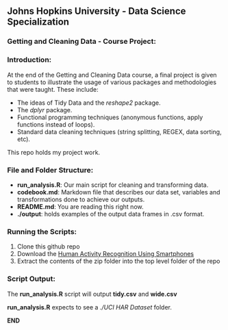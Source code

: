 ## Johns Hopkins University -  Data Science Specialization
### Getting and Cleaning Data - Course Project:

### Introduction:

At the end of the Getting and Cleaning Data course, a final project is given to students to illustrate the usage of various packages and methodologies that were taught. These include:

* The ideas of Tidy Data and the _reshape2_ package.
* The _dplyr_ package.
* Functional programming techniques (anonymous functions, apply functions instead of loops).
* Standard data cleaning techniques (string splitting, REGEX, data sorting, etc).

This repo holds my project work. 

### File and Folder Structure:

* **run_analysis.R**: Our main script for cleaning and transforming data.
* **codebook.md**: Markdown file that describes our data set, variables and transformations done to achieve our outputs.
* **README.md**: You are reading this right now.
* **./output**: holds examples of the output data frames in .csv format.

### Running the Scripts:
1. Clone this github repo
2. Download the [Human Activity Recognition Using Smartphones][ziplink]
3. Extract the contents of the zip folder into the top level folder of the repo

### Script Output:

The **run_analysis.R** script will output **tidy.csv** and **wide.csv**

**run_analysis.R** expects to see a _./UCI HAR Dataset_ folder. 


[ziplink]:https://d396qusza40orc.cloudfront.net/getdata%2Fprojectfiles%2FUCI%20HAR%20Dataset.zip

**END**



